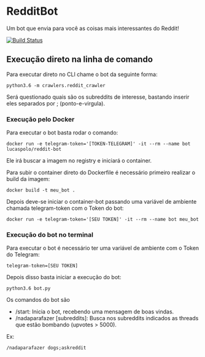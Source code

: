 # RedditBot

Um bot que envia para você as coisas mais interessantes do Reddit!

[![Build Status](https://travis-ci.org/lucaspolo/redditbot.svg?branch=master)](https://travis-ci.org/lucaspolo/redditbot)

## Execução direto na linha de comando

Para executar direto no CLI chame o bot da seguinte forma:

`python3.6 -m crawlers.reddit_crawler`

Será questionado quais são os subreddits de interesse, bastando inserir eles separados por ; (ponto-e-virgula).

### Execução pelo Docker

Para executar o bot basta rodar o comando:
 
`docker run -e telegram-token='[TOKEN-TELEGRAM]' -it --rm --name bot lucaspolo/reddit-bot`
 
Ele irá buscar a imagem no registry e iniciará o container.
 
Para subir o container direto do Dockerfile é necessário primeiro realizar o build da imagem:
 
`docker build -t meu_bot .`
 
Depois deve-se iniciar o container-bot passando uma variável de ambiente chamada telegram-token com o Token do bot:
 
`docker run -e telegram-token='[SEU TOKEN]' -it --rm --name bot meu_bot`
 
### Execução do bot no terminal

Para executar o bot é necessário ter uma variável de ambiente com o Token do Telegram:

`telegram-token=[SEU TOKEN]`

Depois disso basta iniciar a execução do bot:

`python3.6 bot.py`

Os comandos do bot são 

- /start: Inicia o bot, recebendo uma mensagem de boas vindas.
- /nadaparafazer [subreddits]: Busca nos subreddits indicados as threads que estão bombando (upvotes > 5000).

Ex:

`/nadaparafazer dogs;askreddit`
